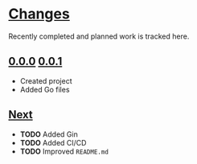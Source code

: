 # [Changes](https://www.s3d.club/changes/)
Recently completed and planned work is tracked here.

## [0.0.0](.) [0.0.1](.)
- Created project
- Added Go files

## [Next](.)
- **TODO** Added Gin
- **TODO** Added CI/CD
- **TODO** Improved `README.md`
